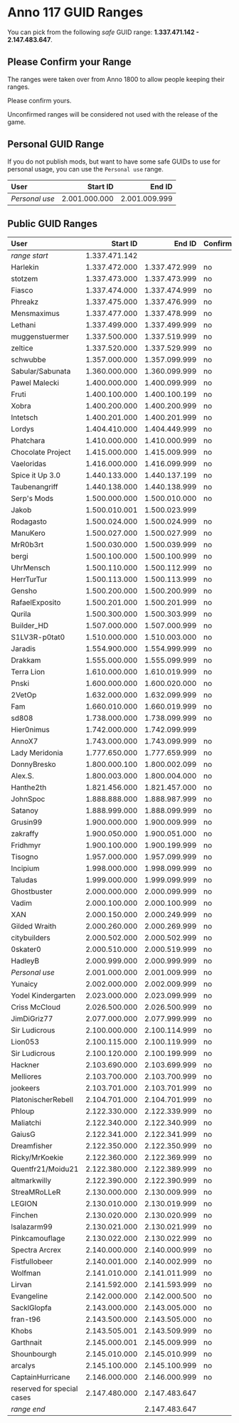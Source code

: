 # Anno 117 GUID Ranges

You can pick from the following *safe* GUID range: **1.337.471.142 - 2.147.483.647**.

## Please Confirm your Range

The ranges were taken over from Anno 1800 to allow people keeping their ranges.

Please confirm yours.

Unconfirmed ranges will be considered not used with the release of the game.

## Personal GUID Range

If you do not publish mods, but want to have some safe GUIDs to use for personal usage, you can use the `Personal use` range.

| User            |      Start ID |        End ID |
| :-------------- | ------------: | ------------: |
| *Personal use*  | 2.001.000.000 | 2.001.009.999 |

## Public GUID Ranges

| User            |      Start ID |        End ID | Confirmed?
| :-------------- | ------------: | ------------: | ---
| *range start*   | 1.337.471.142 |  |
| Harlekin        | 1.337.472.000 | 1.337.472.999 | no
| stotzem         | 1.337.473.000 | 1.337.473.999 | no
| Fiasco          | 1.337.474.000 | 1.337.474.999 | no
| Phreakz         | 1.337.475.000 | 1.337.476.999 | no
| Mensmaximus     | 1.337.477.000 | 1.337.478.999 | no
| Lethani         | 1.337.499.000 | 1.337.499.999 | no
| muggenstuermer  | 1.337.500.000 | 1.337.519.999 | no
| zeltice         | 1.337.520.000 | 1.337.529.999 | no
| schwubbe        | 1.357.000.000 | 1.357.099.999 | no
| Sabular/Sabunata| 1.360.000.000 | 1.360.099.999 | no
| Pawel Malecki   | 1.400.000.000 | 1.400.099.999 | no
| Fruti           | 1.400.100.000 | 1.400.100.199 | no
| Xobra           | 1.400.200.000 | 1.400.200.999 | no
| Intetsch        | 1.400.201.000 | 1.400.201.999 | no
| Lordys          | 1.404.410.000 | 1.404.449.999 | no
| Phatchara       | 1.410.000.000 | 1.410.000.999 | no
| Chocolate Project | 1.415.000.000 | 1.415.009.999 | no
| Vaeloridas      | 1.416.000.000 | 1.416.099.999 | no
| Spice it Up 3.0 | 1.440.133.000 | 1.440.137.199 | no
| Taubenangriff   | 1.440.138.000 | 1.440.138.999 | no
| Serp's Mods     | 1.500.000.000 | 1.500.010.000 | no
| Jakob           | 1.500.010.001 | 1.500.023.999 |
| Rodagasto       | 1.500.024.000 | 1.500.024.999 | no
| ManuKero        | 1.500.027.000 | 1.500.027.999 | no
| MrR0b3rt        | 1.500.030.000 | 1.500.039.999 | no
| bergi           | 1.500.100.000 | 1.500.100.999 | no
| UhrMensch       | 1.500.110.000 | 1.500.112.999 | no
| HerrTurTur      | 1.500.113.000 | 1.500.113.999 | no
| Gensho          | 1.500.200.000 | 1.500.200.999 | no
| RafaelExposito  | 1.500.201.000 | 1.500.201.999 | no
| Qurila          | 1.500.300.000 | 1.500.303.999 | no
| Builder_HD      | 1.507.000.000 | 1.507.000.999 | no
| S1LV3R-p0tat0   | 1.510.000.000 | 1.510.003.000 | no
| Jaradis         | 1.554.900.000 | 1.554.999.999 | no
| Drakkam         | 1.555.000.000 | 1.555.099.999 | no
| Terra Lion      | 1.610.000.000 | 1.610.019.999 | no
| Pnski           | 1.600.000.000 | 1.600.020.000 | no
| 2VetOp          | 1.632.000.000 | 1.632.099.999 | no
| Fam             | 1.660.010.000 | 1.660.019.999 | no
| sd808           | 1.738.000.000 | 1.738.099.999 | no
| Hier0nimus      | 1.742.000.000 | 1.742.099.999 |
| AnnoX7          | 1.743.000.000 | 1.743.099.999 | no
| Lady Meridonia  | 1.777.650.000 | 1.777.659.999 | no
| DonnyBresko     | 1.800.000.100 | 1.800.002.099 | no
| Alex.S.         | 1.800.003.000 | 1.800.004.000 | no
| Hanthe2th       | 1.821.456.000 | 1.821.457.000 | no
| JohnSpoc        | 1.888.888.000 | 1.888.987.999 | no
| Satanoy         | 1.888.999.000 | 1.888.099.999 | no
| Grusin99        | 1.900.000.000 | 1.900.009.999 | no
| zakraffy        | 1.900.050.000 | 1.900.051.000 | no
| Fridhmyr        | 1.900.100.000 | 1.900.199.999 | no
| Tisogno         | 1.957.000.000 | 1.957.099.999 | no
| Incipium        | 1.998.000.000 | 1.998.099.999 | no
| Taludas         | 1.999.000.000 | 1.999.099.999 | no
| Ghostbuster     | 2.000.000.000 | 2.000.099.999 | no
| Vadim           | 2.000.100.000 | 2.000.100.999 | no
| XAN             | 2.000.150.000 | 2.000.249.999 | no
| Gilded Wraith   | 2.000.260.000 | 2.000.269.999 | no
| citybuilders    | 2.000.502.000 | 2.000.502.999 | no
| 0skater0        | 2.000.510.000 | 2.000.519.999 | no
| HadleyB         | 2.000.999.000 | 2.000.999.999 | no
| *Personal use*  | 2.001.000.000 | 2.001.009.999 | no
| Yunaicy         | 2.002.000.000 | 2.002.009.999 | no
| Yodel Kindergarten | 2.023.000.000 | 2.023.099.999 | no
| Criss McCloud   | 2.026.500.000 | 2.026.500.999 | no
| JimDiGriz77     | 2.077.000.000 | 2.077.999.999 | no
| Sir Ludicrous   | 2.100.000.000 | 2.100.114.999 | no
| Lion053         | 2.100.115.000 | 2.100.119.999 | no
| Sir Ludicrous   | 2.100.120.000 | 2.100.199.999 | no
| Hackner         | 2.103.690.000 | 2.103.699.999 | no
| Melliores       | 2.103.700.000 | 2.103.700.999 | no
| jookeers        | 2.103.701.000 | 2.103.701.999 | no
| PlatonischerRebell | 2.104.701.000 | 2.104.701.999 | no
| Phloup          | 2.122.330.000 | 2.122.339.999 | no
| Maliatchi       | 2.122.340.000 | 2.122.340.999 | no
| GaiusG          | 2.122.341.000 | 2.122.341.999 | no
| Dreamfisher     | 2.122.350.000 | 2.122.350.999 | no
| Ricky/MrKoekie  | 2.122.360.000 | 2.122.369.999 | no
| Quentfr21/Moidu21 | 2.122.380.000 | 2.122.389.999 | no
| altmarkwilly    | 2.122.390.000 | 2.122.390.999 | no
| StreaMRoLLeR    | 2.130.000.000 | 2.130.009.999 | no
| LEGION          | 2.130.010.000 | 2.130.019.999 | no
| Finchen         | 2.130.020.000 | 2.130.020.999 | no
| lsalazarm99     | 2.130.021.000 | 2.130.021.999 | no
| Pinkcamouflage  | 2.130.022.000 | 2.130.022.999 | no
| Spectra Arcrex  | 2.140.000.000 | 2.140.000.999 | no
| Fistfullobeer   | 2.140.001.000 | 2.140.002.999 | no
| Wolfman         | 2.141.010.000 | 2.141.011.999 | no
| Lirvan          | 2.141.592.000 | 2.141.593.999 | no
| Evangeline      | 2.142.000.000 | 2.142.000.500 | no
| SacklGlopfa     | 2.143.000.000 | 2.143.005.000 | no
| fran-t96        | 2.143.500.000 | 2.143.505.000 | no
| Khobs           | 2.143.505.001 | 2.143.509.999 | no
| Garthnait       | 2.145.000.001 | 2.145.009.999 | no
| Shounbourgh     | 2.145.010.000 | 2.145.010.999 | no
| arcalys         | 2.145.100.000 | 2.145.100.999 | no
| CaptainHurricane | 2.146.000.000 | 2.146.000.999 | no
| reserved for special cases | 2.147.480.000 | 2.147.483.647 |
| *range end*   |  | 2.147.483.647 |
